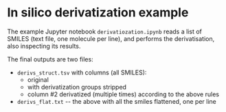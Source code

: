 # In silico derivatization example

The example Jupyter notebook `derivatiozation.ipynb` reads a list of SMILES (text file, one molecule per line), and performs the derivatisation, also inspecting its results.

The final outputs are two files:

* `derivs_struct.tsv` with columns (all SMILES):
  * original
  * with derivatization groups stripped
  * column #2 derivatized (multiple times) according to the above rules
* `derivs_flat.txt` -- the above with all the smiles flattened, one per line


